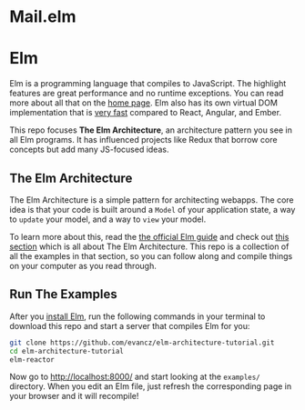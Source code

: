 # Mail.elm
# Elm

Elm is a programming language that compiles to JavaScript. The highlight features are great performance and no runtime exceptions. You can read more about all that on the [home page](http://elm-lang.org/). Elm also has its own virtual DOM implementation that is [very fast](http://elm-lang.org/blog/blazing-fast-html-round-two) compared to React, Angular, and Ember.

This repo focuses **The Elm Architecture**, an architecture pattern you see in all Elm programs. It has influenced projects like Redux that borrow core concepts but add many JS-focused ideas.


## The Elm Architecture

The Elm Architecture is a simple pattern for architecting webapps. The core idea is that your code is built around a `Model` of your application state, a way to `update` your model, and a way to `view` your model.

To learn more about this, read the [the official Elm guide][guide] and check out [this section][arch] which is all about The Elm Architecture. This repo is a collection of all the examples in that section, so you can follow along and compile things on your computer as you read through.

[guide]: http://guide.elm-lang.org/
[arch]: http://guide.elm-lang.org/architecture/


## Run The Examples

After you [install Elm](http://guide.elm-lang.org/get_started.html), run the following commands in your terminal to download this repo and start a server that compiles Elm for you:

```bash
git clone https://github.com/evancz/elm-architecture-tutorial.git
cd elm-architecture-tutorial
elm-reactor
```

Now go to [http://localhost:8000/](http://localhost:8000/) and start looking at the `examples/` directory. When you edit an Elm file, just refresh the corresponding page in your browser and it will recompile!
